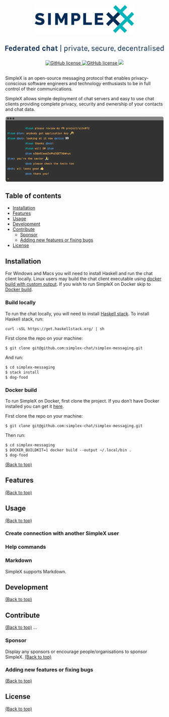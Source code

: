 <h1 align="center">
    <img src="logo.svg" alt="SimpleX logo" height="90">
</h1>
<h2 align="center">
    <img alt="Federated chat | private, secure, decentralised" src="strapline.svg" height="25">
</h2>

<div align="center">
    <a href="https://github.com/simplex-chat/simplex-messaging/actions?query=workflow%3Abuild" target="_blank">
        <img src="https://github.com/simplex-chat/simplex-messaging/workflows/build/badge.svg" alt="GitHub license">
    </a>
    <a href="https://github.com/simplex-chat/simplex-messaging/releases" target="_blank">
        <img src="https://img.shields.io/github/v/release/simplex-chat/simplex-messaging" alt="GitHub license">
    </a>
    <a>
        <img src="https://img.shields.io/github/last-commit/simplex-chat/simplex-messaging">
    </a>
    <!-- <a>
        <img src="https://img.shields.io/github/license/simplex-chat/simplex-messaging">
    </a> -->
</div>
<br>

SimpleX is an open-source messaging protocol that enables privacy-conscious software engineers and technology enthusiasts to be in full control of their communications.

SimpleX allows simple deployment of chat servers and easy to use chat clients providing complete privacy, security and ownership of your contacts and chat data.


<div align="center">
    <img alt="terminal chat" src="terminal.png">
</div>

## Table of contents

- [Installation](#installation)
- [Features](#features)
- [Usage](#usage)
- [Development](#development)
- [Contribute](#contribute)
    - [Sponsor](#sponsor)
    - [Adding new features or fixing bugs](#adding-new-features-or-fixing-bugs)
- [License](#license)



## Installation

For Windows and Macs you will need to install Haskell and run the chat client locally. Linux users may build the chat client executable using [docker build with custom output](https://docs.docker.com/engine/reference/commandline/build/#custom-build-outputs). If you wish to run SimpleX on Docker skip to [Docker build](#docker-build).



### Build locally

To run the chat locally, you will need to install [Haskell stack](https://docs.haskellstack.org/en/stable/README/). To install Haskell stack, run:

```
curl -sSL https://get.haskellstack.org/ | sh
```

First clone the repo on your machine:

```
$ git clone git@github.com:simplex-chat/simplex-messaging.git
```

And run:

```
$ cd simplex-messaging
$ stack install
$ dog-food
```


### Docker build

To run SimpleX on Docker, first clone the project. If you don't have Docker installed you can get it [here](https://docs.docker.com/get-docker/).

First clone the repo on your machine:

```
$ git clone git@github.com:simplex-chat/simplex-messaging.git
```

Then run:

```
$ cd simplex-messaging
$ DOCKER_BUILDKIT=1 docker build --output ~/.local/bin .
$ dog-food
```

[(Back to top)](#table-of-contents)

## Features

[(Back to top)](#table-of-contents)

## Usage

[(Back to top)](#table-of-contents)

### Create connection with another SimpleX user

### Help commands

### Markdown

SimpleX supports Markdown.


## Development
[(Back to top)](#table-of-contents)


## Contribute
[(Back to top)](#table-of-contents)
...

### Sponsor

Display any sponsors or encourage people/organisations to sponsor SimpleX.
[(Back to top)](#table-of-contents)

### Adding new features or fixing bugs
[(Back to top)](#table-of-contents)

<!-- This is to give people an idea how they can raise issues or feature requests in your projects. 

You could also give guidelines for submitting and issue or a pull request to your project.

Personally and by standard, you should use a [issue template](https://github.com/navendu-pottekkat/nsfw-filter/blob/master/ISSUE_TEMPLATE.md) and a [pull request template](https://github.com/navendu-pottekkat/nsfw-filter/blob/master/PULL_REQ_TEMPLATE.md)(click for examples) so that when a user opens a new issue they could easily format it as per your project guidelines.

You could also add contact details for people to get in touch with you regarding your project. -->

## License
[(Back to top)](#table-of-contents)

